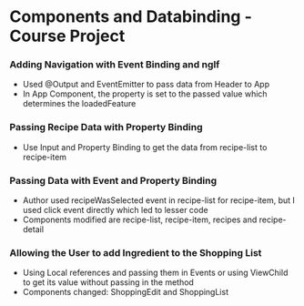 # Components and Databinding - Course Project

### Adding Navigation with Event Binding and ngIf

* Used @Output and EventEmitter to pass data from Header to App
* In App Component, the property is set to the passed value which determines the loadedFeature

### Passing Recipe Data with Property Binding

* Use Input and Property Binding to get the data from recipe-list to recipe-item

### Passing Data with Event and Property Binding

* Author used recipeWasSelected event in recipe-list for recipe-item, but I used click event directly which led to lesser code
* Components modified are recipe-list, recipe-item, recipes and recipe-detail

### Allowing the User to add Ingredient to the Shopping List

* Using Local references and passing them in Events or using ViewChild to get its value without passing in the method
* Components changed: ShoppingEdit and ShoppingList